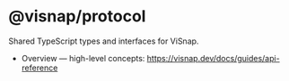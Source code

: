 # @visnap/protocol

Shared TypeScript types and interfaces for ViSnap.

- Overview — high-level concepts: https://visnap.dev/docs/guides/api-reference

